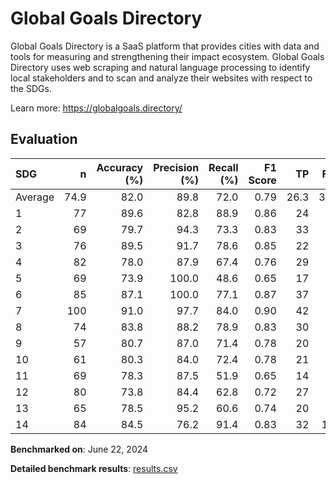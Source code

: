 # Global Goals Directory

Global Goals Directory is a SaaS platform that provides cities with data and
tools for measuring and strengthening their impact ecosystem. Global Goals
Directory uses web scraping and natural language processing to identify local
stakeholders and to scan and analyze their websites with respect to the SDGs.


Learn more: https://globalgoals.directory/

## Evaluation

| SDG     |    n |   Accuracy (%) |   Precision (%) |   Recall (%) |   F1 Score |   TP |   FP |   TN |   FN |
|:--------|-----:|---------------:|----------------:|-------------:|-----------:|-----:|-----:|-----:|-----:|
| Average | 74.9 |           82.0 |            89.8 |         72.0 |       0.79 | 26.3 |  3.1 | 35.4 | 10.1 |
| 1       |   77 |           89.6 |            82.8 |         88.9 |       0.86 |   24 |    5 |   45 |    3 |
| 2       |   69 |           79.7 |            94.3 |         73.3 |       0.83 |   33 |    2 |   22 |   12 |
| 3       |   76 |           89.5 |            91.7 |         78.6 |       0.85 |   22 |    2 |   46 |    6 |
| 4       |   82 |           78.0 |            87.9 |         67.4 |       0.76 |   29 |    4 |   35 |   14 |
| 5       |   69 |           73.9 |           100.0 |         48.6 |       0.65 |   17 |    0 |   34 |   18 |
| 6       |   85 |           87.1 |           100.0 |         77.1 |       0.87 |   37 |    0 |   37 |   11 |
| 7       |  100 |           91.0 |            97.7 |         84.0 |       0.90 |   42 |    1 |   49 |    8 |
| 8       |   74 |           83.8 |            88.2 |         78.9 |       0.83 |   30 |    4 |   32 |    8 |
| 9       |   57 |           80.7 |            87.0 |         71.4 |       0.78 |   20 |    3 |   26 |    8 |
| 10      |   61 |           80.3 |            84.0 |         72.4 |       0.78 |   21 |    4 |   28 |    8 |
| 11      |   69 |           78.3 |            87.5 |         51.9 |       0.65 |   14 |    2 |   40 |   13 |
| 12      |   80 |           73.8 |            84.4 |         62.8 |       0.72 |   27 |    5 |   32 |   16 |
| 13      |   65 |           78.5 |            95.2 |         60.6 |       0.74 |   20 |    1 |   31 |   13 |
| 14      |   84 |           84.5 |            76.2 |         91.4 |       0.83 |   32 |   10 |   39 |    3 |

**Benchmarked on**: June 22, 2024

**Detailed benchmark results**: [results.csv](results.csv)